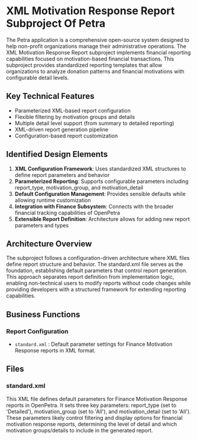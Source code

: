 # XML Motivation Response Report Subproject Of Petra

The Petra application is a comprehensive open-source system designed to help non-profit organizations manage their administrative operations. The XML Motivation Response Report subproject implements financial reporting capabilities focused on motivation-based financial transactions. This subproject provides standardized reporting templates that allow organizations to analyze donation patterns and financial motivations with configurable detail levels.

## Key Technical Features

- Parameterized XML-based report configuration
- Flexible filtering by motivation groups and details
- Multiple detail level support (from summary to detailed reporting)
- XML-driven report generation pipeline
- Configuration-based report customization

## Identified Design Elements

1. **XML Configuration Framework**: Uses standardized XML structures to define report parameters and behavior
2. **Parameterized Reporting**: Supports configurable parameters including report_type, motivation_group, and motivation_detail
3. **Default Configuration Management**: Provides sensible defaults while allowing runtime customization
4. **Integration with Finance Subsystem**: Connects with the broader financial tracking capabilities of OpenPetra
5. **Extensible Report Definition**: Architecture allows for adding new report parameters and types

## Architecture Overview

The subproject follows a configuration-driven architecture where XML files define report structure and behavior. The standard.xml file serves as the foundation, establishing default parameters that control report generation. This approach separates report definition from implementation logic, enabling non-technical users to modify reports without code changes while providing developers with a structured framework for extending reporting capabilities.

## Business Functions

### Report Configuration
- `standard.xml` : Default parameter settings for Finance Motivation Response reports in XML format.

## Files
### standard.xml

This XML file defines default parameters for Finance Motivation Response reports in OpenPetra. It sets three key parameters: report_type (set to 'Detailed'), motivation_group (set to 'All'), and motivation_detail (set to 'All'). These parameters likely control filtering and display options for financial motivation response reports, determining the level of detail and which motivation groups/details to include in the generated report.

[Generated by the Sage AI expert workbench: 2025-03-30 02:22:57  https://sage-tech.ai/workbench]: #